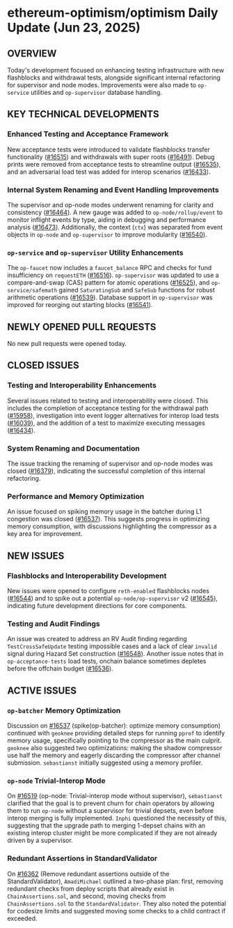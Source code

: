 # ethereum-optimism/optimism Daily Update (Jun 23, 2025)
## OVERVIEW 
Today's development focused on enhancing testing infrastructure with new flashblocks and withdrawal tests, alongside significant internal refactoring for supervisor and node modes. Improvements were also made to `op-service` utilities and `op-supervisor` database handling.

## KEY TECHNICAL DEVELOPMENTS

### Enhanced Testing and Acceptance Framework
New acceptance tests were introduced to validate flashblocks transfer functionality ([#16515](https://github.com/ethereum-optimism/optimism/pull/16515)) and withdrawals with super roots ([#16491](https://github.com/ethereum-optimism/optimism/pull/16491)). Debug prints were removed from acceptance tests to streamline output ([#16535](https://github.com/ethereum-optimism/optimism/pull/16535)), and an adversarial load test was added for interop scenarios ([#16433](https://github.com/ethereum-optimism/optimism/pull/16433)).

### Internal System Renaming and Event Handling Improvements
The supervisor and op-node modes underwent renaming for clarity and consistency ([#16464](https://github.com/ethereum-optimism/optimism/pull/16464)). A new gauge was added to `op-node/rollup/event` to monitor inflight events by type, aiding in debugging and performance analysis ([#16473](https://github.com/ethereum-optimism/optimism/pull/16473)). Additionally, the context (`ctx`) was separated from event objects in `op-node` and `op-supervisor` to improve modularity ([#16540](https://github.com/ethereum-optimism/optimism/pull/16540)).

### `op-service` and `op-supervisor` Utility Enhancements
The `op-faucet` now includes a `faucet_balance` RPC and checks for fund insufficiency on `requestETH` ([#16516](https://github.com/ethereum-optimism/optimism/pull/16516)). `op-supervisor` was updated to use a compare-and-swap (CAS) pattern for atomic operations ([#16525](https://github.com/ethereum-optimism/optimism/pull/16525)), and `op-service/safemath` gained `SaturatingSub` and `SafeSub` functions for robust arithmetic operations ([#16539](https://github.com/ethereum-optimism/optimism/pull/16539)). Database support in `op-supervisor` was improved for reorging out starting blocks ([#16541](https://github.com/ethereum-optimism/optimism/pull/16541)).

## NEWLY OPENED PULL REQUESTS
No new pull requests were opened today.

## CLOSED ISSUES

### Testing and Interoperability Enhancements
Several issues related to testing and interoperability were closed. This includes the completion of acceptance testing for the withdrawal path ([#15958](https://github.com/ethereum-optimism/optimism/issues/15958)), investigation into event logger alternatives for interop load tests ([#16039](https://github.com/ethereum-optimism/optimism/issues/16039)), and the addition of a test to maximize executing messages ([#16434](https://github.com/ethereum-optimism/optimism/issues/16434)).

### System Renaming and Documentation
The issue tracking the renaming of supervisor and op-node modes was closed ([#16379](https://github.com/ethereum-optimism/optimism/issues/16379)), indicating the successful completion of this internal refactoring.

### Performance and Memory Optimization
An issue focused on spiking memory usage in the batcher during L1 congestion was closed ([#16537](https://github.com/ethereum-optimism/optimism/issues/16537)). This suggests progress in optimizing memory consumption, with discussions highlighting the compressor as a key area for improvement.

## NEW ISSUES

### Flashblocks and Interoperability Development
New issues were opened to configure `reth-enabled` flashblocks nodes ([#16544](https://github.com/ethereum-optimism/optimism/issues/16544)) and to spike out a potential `op-node/op-supervisor` v2 ([#16545](https://github.com/ethereum-optimism/optimism/issues/16545)), indicating future development directions for core components.

### Testing and Audit Findings
An issue was created to address an RV Audit finding regarding `TestCrossSafeUpdate` testing impossible cases and a lack of clear `invalid` signal during Hazard Set construction ([#16548](https://github.com/ethereum-optimism/optimism/issues/16548)). Another issue notes that in `op-acceptance-tests` load tests, onchain balance sometimes depletes before the offchain budget ([#16536](https://github.com/ethereum-optimism/optimism/issues/16536)).

## ACTIVE ISSUES

### `op-batcher` Memory Optimization
Discussion on [#16537](https://github.com/ethereum-optimism/optimism/issues/16537) (spike(op-batcher): optimize memory consumption) continued with `geoknee` providing detailed steps for running `pprof` to identify memory usage, specifically pointing to the compressor as the main culprit. `geoknee` also suggested two optimizations: making the shadow compressor use half the memory and eagerly discarding the compressor after channel submission. `sebastianst` initially suggested using a memory profiler.

### `op-node` Trivial-Interop Mode
On [#16519](https://github.com/ethereum-optimism/optimism/issues/16519) (op-node: Trivial-interop mode without supervisor), `sebastianst` clarified that the goal is to prevent churn for chain operators by allowing them to run `op-node` without a supervisor for trivial depsets, even before interop merging is fully implemented. `Inphi` questioned the necessity of this, suggesting that the upgrade path to merging 1-depset chains with an existing interop cluster might be more complicated if they are not already driven by a supervisor.

### Redundant Assertions in StandardValidator
On [#16362](https://github.com/ethereum-optimism/optimism/issues/16362) (Remove redundant assertions outside of the StandardValidator), `AmadiMichael` outlined a two-phase plan: first, removing redundant checks from deploy scripts that already exist in `ChainAssertions.sol`, and second, moving checks from `ChainAssertions.sol` to the `StandardValidator`. They also noted the potential for codesize limits and suggested moving some checks to a child contract if exceeded.